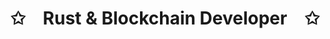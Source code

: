 
<p align="center">
    <h1 align="center">✩&emsp;Rust & Blockchain Developer&emsp;✩</h1>
</p>
<br>




